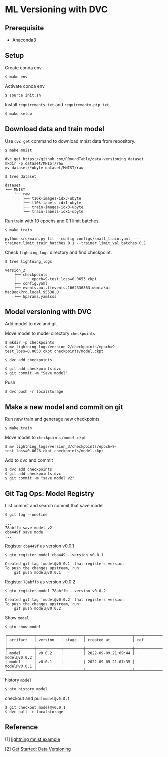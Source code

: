 # ML Versioning with DVC

## Prerequisite

- Anaconda3


## Setup

Create conda env

```
$ make env
```

Activate conda env

```
$ source init.sh
```

Install `requirements.txt` and `requirementx-pip.txt`

```
$ make setup
```


## Download data and train model

Use `dvc get` command to download mnist data from repository.

```
$ make mnist

dvc get https://github.com/RRoundTable/data-versioning dataset
mkdir -p dataset/MNIST/raw
mv dataset/*ubyte dataset/MNIST/raw

$ tree dataset

dataset
└── MNIST
    └── raw
        ├── t10k-images-idx3-ubyte
        ├── t10k-labels-idx1-ubyte
        ├── train-images-idx3-ubyte
        └── train-labels-idx1-ubyte
```

Run train with 10 epochs and 0.1 limit batches.

```
$ make train

python src/main.py fit --config configs/small_train.yaml  --trainer.limit_train_batches 0.1 --trainer.limit_val_batches 0.1
```

Check `lighning_logs` directory and find checkpoint.

```
$ tree lightning_logs

version_2
    ├── checkpoints
    │   └── epoch=9-test_loss=0.0653.ckpt
    ├── config.yaml
    ├── events.out.tfevents.1662336863.wontakui-MacBookPro.local.95538.0
    └── hparams.yamlsss
```


## Model versioning with DVC


Add model to dvc and git

Move model to model directory `checkpoints`

```
$ mkdir -p checkpoints
$ mv lightning_logs/version_2/checkpoints/epoch=9-test_loss=0.0653.ckpt checkpoints/model.ckpt

```

```
$ dvc add checkpoints
```

```
$ git add checkpoints.dvc
$ git commit -m "Save model"
```

Push

```
$ dvc push -r localstorage
```


## Make a new model and commit on git

Run new train and generage new checkpoints.

```
$ make train
```

Move model to `checkpoints/model.ckpt`

```
$ mv lightning_logs/version_3/checkpoints/epoch=9-test_loss=0.0626.ckpt checkpoints/model.ckpt
```

Add to dvc and commit

```
$ dvc add checkpoints
$ git add checkpoints.dvc
$ git commit -m "save model v2"
```

## Git Tag Ops: Model Registry

List commit and search commit that save model.

```
$ git log --oneline

...
78abffb save model v2
cba449f save mode
...
```

Register `cba449f` as version v0.0.1

```
$ gto register model cba449 --version v0.0.1

Created git tag 'model@v0.0.1' that registers version
To push the changes upstream, run:
    git push model@v0.0.1
```

Register `78abffb` as version v0.0.2

```
$ gto register model 78abffb --version v0.0.2

Created git tag 'model@v0.0.2' that registers version
To push the changes upstream, run:
    git push model@v0.0.2
```


Show `model`

```
$ gto show model

╒════════════╤═══════════╤═════════╤═════════════════════╤══════════════╕
│ artifact   │ version   │ stage   │ created_at          │ ref          │
╞════════════╪═══════════╪═════════╪═════════════════════╪══════════════╡
│ model      │ v0.0.2    │         │ 2022-09-09 21:09:44 │ model@v0.0.2 │
│ model      │ v0.0.1    │         │ 2022-09-09 21:07:35 │ model@v0.0.1 │
╘════════════╧═══════════╧═════════╧═════════════════════╧══════════════╛
```


history `model`

```
$ gto history model
```

checkout and pull `model@v0.0.1`

```
$ git checkout model@v0.0.1
$ dvc pull -r localstorage

```


## Reference

[1] [lightning mnist example](https://github.com/Lightning-AI/lightning/blob/master/examples/convert_from_pt_to_pl/image_classifier_5_lightning_datamodule.py)

[2] [Get Started: Data Versioning](https://dvc.org/doc/start/data-management)

